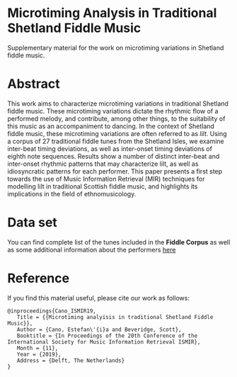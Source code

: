 # Microtiming Analysis in Traditional Shetland Fiddle Music
Supplementary material for the work on microtiming variations in Shetland fiddle music.

# Abstract
This work aims to characterize microtiming variations in traditional Shetland fiddle music.  These microtiming variations dictate the rhythmic flow of a performed melody, and contribute, among other things, to the suitability of this music as an accompaniment to dancing. In the context of Shetland fiddle music, these microtiming variations are often referred to as *lilt*.  Using a corpus of 27 traditional fiddle tunes from the Shetland Isles, we examine inter-beat timing deviations, as well as inter-onset timing deviations of eighth note sequences.  Results show a number of distinct inter-beat and inter-onset rhythmic patterns that may characterize lilt, as well as idiosyncratic patterns for each performer.  This paper presents a first step towards the use of Music Information Retrieval (MIR) techniques for modelling lilt in traditional Scottish fiddle music, and highlights its implications in the field of ethnomusicology.

# Data set
You can find complete list of the tunes included in the **Fiddle Corpus** as well as some additional information about the performers [here](fiddleCorpus.md)


# Reference
If you find this material useful, please cite our work as follows:

```
@inproceedings{Cano_ISMIR19,
   Title = {{Microtiming analyisis in traditional Shetland Fiddle Music}},
   Author = {Cano, Estefan\'{i}a and Beveridge, Scott},
   Booktitle = {In Proceedings of the 20th Conference of the International Society for Music Information Retrieval ISMIR},
   Month = {11},
   Year = {2019},
   Address = {Delft, The Netherlands}
}
```


